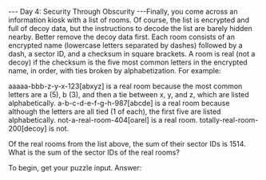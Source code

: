 --- Day 4: Security Through Obscurity ---Finally, you come across an information kiosk with a list of rooms. Of course, the list is encrypted and full of decoy data, but the instructions to decode the list are barely hidden nearby. Better remove the decoy data first.
Each room consists of an encrypted name (lowercase letters separated by dashes) followed by a dash, a sector ID, and a checksum in square brackets.
A room is real (not a decoy) if the checksum is the five most common letters in the encrypted name, in order, with ties broken by alphabetization. For example:

aaaaa-bbb-z-y-x-123[abxyz] is a real room because the most common letters are a (5), b (3), and then a tie between x, y, and z, which are listed alphabetically.
a-b-c-d-e-f-g-h-987[abcde] is a real room because although the letters are all tied (1 of each), the first five are listed alphabetically.
not-a-real-room-404[oarel] is a real room.
totally-real-room-200[decoy] is not.

Of the real rooms from the list above, the sum of their sector IDs is 1514.
What is the sum of the sector IDs of the real rooms?

To begin, get your puzzle input.
Answer:
